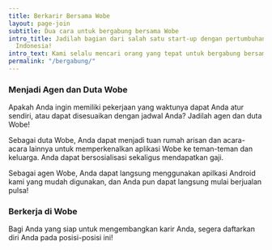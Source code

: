 ```yaml
---
title: Berkarir Bersama Wobe
layout: page-join
subtitle: Dua cara untuk bergabung bersama Wobe
intro_title: Jadilah bagian dari salah satu start-up dengan pertumbuhan tercepat di
  Indonesia!
intro_text: Kami selalu mencari orang yang tepat untuk bergabung bersama kami. Anda dapat bergabung sebagai agen, Duta Wobe, ataupun sebagai karyawan. Apa pun posisinya, petualangan bersama kami pasti seru dan Anda bisa belajar banyak bersama kami!
permalink: "/bergabung/"
---
```


### Menjadi Agen dan Duta Wobe
Apakah Anda ingin memiliki pekerjaan yang waktunya dapat Anda atur sendiri, atau dapat disesuaikan dengan jadwal Anda? Jadilah agen dan duta Wobe!

Sebagai duta Wobe, Anda dapat menjadi tuan rumah arisan dan acara-acara lainnya untuk memperkenalkan aplikasi Wobe ke teman-teman dan keluarga. Anda dapat bersosialisasi sekaligus mendapatkan gaji.

Sebagai agen Wobe, Anda dapat langsung menggunakan apilkasi Android kami yang mudah digunakan, dan Anda pun dapat langsung mulai berjualan pulsa!


### Berkerja di Wobe
Bagi Anda yang siap untuk mengembangkan karir Anda, segera daftarkan diri Anda pada posisi-posisi ini!
